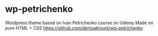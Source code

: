 # wp-petrichenko
Wordpress theme based on Ivan Petrichenko course on Udemy
Made on pure HTML + CSS
https://github.com/denisaktyurk/wp-petrichenko
